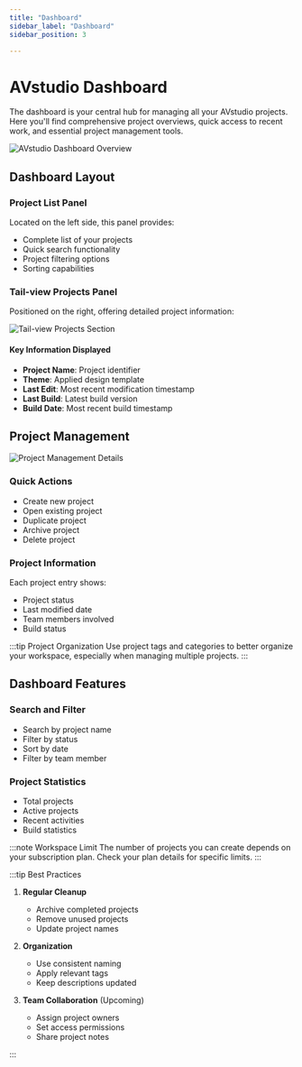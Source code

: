```yaml
---
title: "Dashboard"
sidebar_label: "Dashboard"
sidebar_position: 3

---
```


# AVstudio Dashboard

The dashboard is your central hub for managing all your AVstudio projects. Here you'll find comprehensive project overviews, quick access to recent work, and essential project management tools.

![AVstudio Dashboard Overview](./img/avstudio-dashboard.png)

## Dashboard Layout

### Project List Panel
Located on the left side, this panel provides:
- Complete list of your projects
- Quick search functionality
- Project filtering options
- Sorting capabilities

### Tail-view Projects Panel
Positioned on the right, offering detailed project information:

![Tail-view Projects Section](./img/projects-tail-view.png)

#### Key Information Displayed
- **Project Name**: Project identifier
- **Theme**: Applied design template
- **Last Edit**: Most recent modification timestamp
- **Last Build**: Latest build version
- **Build Date**: Most recent build timestamp

## Project Management

![Project Management Details](./img/projects-tail.png)

### Quick Actions
- Create new project
- Open existing project
- Duplicate project
- Archive project
- Delete project

### Project Information
Each project entry shows:
- Project status
- Last modified date
- Team members involved
- Build status

:::tip Project Organization
Use project tags and categories to better organize your workspace, especially when managing multiple projects.
:::

## Dashboard Features

### Search and Filter
- Search by project name
- Filter by status
- Sort by date
- Filter by team member

### Project Statistics
- Total projects
- Active projects
- Recent activities
- Build statistics

:::note Workspace Limit
The number of projects you can create depends on your subscription plan. Check your plan details for specific limits.
:::

:::tip Best Practices

1. **Regular Cleanup**
   - Archive completed projects
   - Remove unused projects
   - Update project names

2. **Organization**
   - Use consistent naming
   - Apply relevant tags
   - Keep descriptions updated

3. **Team Collaboration** (Upcoming)
   - Assign project owners
   - Set access permissions
   - Share project notes

:::